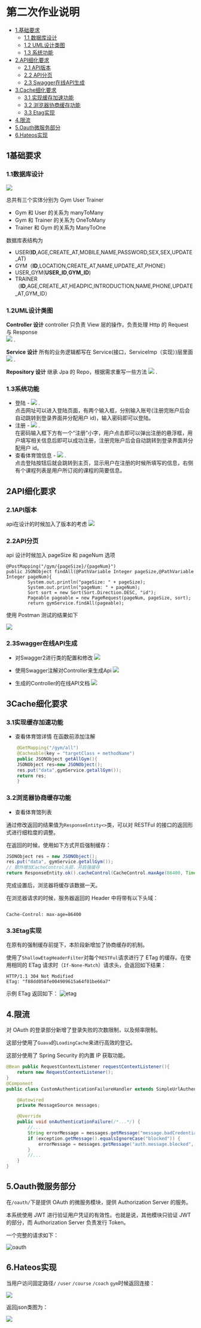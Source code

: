 <!-- TOC -->

# 第二次作业说明

-   [1.基础要求](#1基础要求)
    -   [1.1 数据库设计](#11数据库设计)
    -   [1.2 UML设计类图](#12UML设计类图)
    -   [1.3 系统功能](#13系统功能)
-   [2.API细化要求](#2API细化要求)
    -   [2.1 API版本](#21API版本)
    -   [2.2 API分页](#22API分页)
    -   [2.3 Swagger在线API生成](#23Swagger在线API生成)
-   [3.Cache细化要求](#3Cache细化要求)
    -   [3.1 实现缓存加速功能](#31实现缓存加速功能)
    -   [3.2 浏览器协商缓存功能](#32浏览器协商缓存功能)
    -   [3.3 Etag实现](#33Etag实现)
-   [4.限流](#4限流)
-   [5.Oauth微服务部分](#5Oauth微服务部分)
-   [6.Hateos实现](#6Hateos实现)

<!-- /TOC -->
      
## 1基础要求

### 1.1数据库设计

![](/docImage/GymSpringERModel.png)

总共有三个实体分别为 Gym User Trainer

-   Gym 和 User 的关系为 manyToMany
-   Gym 和 Trainer 的关系为 OneToMany
-   Trainer 和 Gym 的关系为 ManyToOne

数据库表结构为

-   USER(**ID**,AGE,CREATE_AT,MOBILE,NAME,PASSWORD,SEX,SEX,UPDATE_AT)
-   GYM（**ID**,LOCATION,CREATE_AT,NAME,UPDATE_AT,PHONE）
-   USER_GYM(**USER_ID**,**GYM_ID**)
-   TRAINER（**ID**,AGE,CREATE_AT,HEADPIC,INTRODUCTION,NAME,PHONE,UPDATE_AT,GYM_ID）


### 1.2UML设计类图

**Controller 设计**
controller 只负责 View 层的操作，负责处理 Http 的 Request 与 Response  
![](/docImage/controllerDesign.png) . 

**Service 设计**
所有的业务逻辑都写在 Service(接口，ServiceImp（实现）)层里面  
![](/docImage/serviceDesign.png) . 

**Repository 设计**
继承 Jpa 的 Repo，根据需求重写一些方法
![](/docImage/repoDesign.png) . 

### 1.3系统功能

-   登陆 -
    ![](/docImage/loginPage.png) .   
    点击网址可以进入登陆页面，有两个输入框，分别输入账号(注册完账户后会自动跳转到登录界面并分配用户 id)，输入密码即可以登陆。  
-   注册 -
    ![](/docImage/registerPage.png) .   
    在密码输入框下方有一个“注册”小字，用户点击即可以弹出注册的悬浮框，用户填写相关信息后即可以成功注册，注册完账户后会自动跳转到登录界面并分配用户 id。  
-   查看体育馆信息 -
    ![](/docImage/mainPage.png) .   
    点击登陆按钮后就会跳转到主页，显示用户在注册的时候所填写的信息，右侧有个课程列表是用户所订阅的课程的简要信息。  


## 2API细化要求    

### 2.1API版本  

api在设计的时候加入了版本的考虑
![](docImage/ApiVersion.png)

### 2.2API分页  

api 设计时候加入 pageSize 和 pageNum 选项

    @PostMapping("/gym/{pageSize}/{pageNum}")
    public JSONObject findAll(@PathVariable Integer pageSize,@PathVariable Integer pageNum){
            System.out.println("pageSize: " + pageSize);
            System.out.println("pageNum: " + pageNum);
            Sort sort = new Sort(Sort.Direction.DESC, "id");
            Pageable pageable = new PageRequest(pageNum, pageSize, sort);
            return gymService.findAll(pageable);

使用 Postman 测试的结果如下

![](docImage/postmanTestPageQuery.png)

###  2.3Swagger在线API生成  

+ 对Swagger2进行类的配置和修改
![](/docImage/SwaggerConfig.png)

+ 使用Swagger注解对Controller来生成Api
![](/docImage/SwaggerController.png)

+ 生成的Controller的在线API文档
![](/docImage/SwaggerDocument.png)
    
    
## 3Cache细化要求

### 3.1实现缓存加速功能

-   查看体育馆详情
    在函数前添加注解

```java
    @GetMapping("/gym/all")
    @Cacheable(key = "targetClass + methodName")
    public JSONObject getAllGym(){
    JSONObject res=new JSONObject();
    res.put("data",gymService.getallGym());
    return res;
    }
```

### 3.2浏览器协商缓存功能

-   查看体育馆列表

通过修改返回的结果值为`ResponseEntity<>`类，可以对 RESTFul 的接口的返回形式进行细粒度的调整。

在返回的时候，使用如下方式开启强制缓存：

```java
JSONObject res = new JSONObject();
res.put("data", gymService.getallGym());
// 额外增加CacheControl头部，开启强缓存
return ResponseEntity.ok().cacheControl(CacheControl.maxAge(86400, TimeUnit.SECONDS)).body(res);
```

完成设置后，浏览器将缓存该数据一天。

在浏览器请求的时候，服务器返回的 Header 中将带有以下头域：

```text

Cache-Control: max-age=86400

```

### 3.3Etag实现  

在原有的强制缓存前提下，本阶段新增加了协商缓存的机制。

使用了`ShallowEtagHeaderFilter`对每个`RESTFul`请求进行了 ETag 的缓存。在使用相同的 ETag 请求时（`If-None-Match`）请求头，会返回如下结果：

```text
HTTP/1.1 304 Not Modified
ETag: "f88dd058fe004909615a64f01be66a7"
```

示例 ETag 返回如下：
![etag](docImage/etag.jpg)

## 4.限流

对 OAuth 的登录部分新增了登录失败的次数限制，以及频率限制。

这部分使用了`Guava`的`LoadingCache`来进行高效的登记。

这部分使用了 Spring Security 的内置 IP 获取功能。

```java
@Bean public RequestContextListener requestContextListener(){
    return new RequestContextListener();
}
@Component
public class CustomAuthenticationFailureHandler extends SimpleUrlAuthenticationFailureHandler {

    @Autowired
    private MessageSource messages;

    @Override
    public void onAuthenticationFailure(/*...*/) {
        //...
        String errorMessage = messages.getMessage("message.badCredentials", null, locale);
        if (exception.getMessage().equalsIgnoreCase("blocked")) {
            errorMessage = messages.getMessage("auth.message.blocked", null, locale);
        }
        //...
    }
}
```

## 5.Oauth微服务部分

在`/oauth/`下是提供 OAuth 的微服务模块，提供 Authorization Server 的服务。

本系统使用 JWT 进行验证用户凭证的有效性。也就是说，其他模块只验证 JWT 的部分，而 Authorization Server 负责发行 Token。

一个完整的请求如下：

![oauth](docImage/oauth.png)


## 6.Hateos实现

当用户访问固定路径`/` `/user` `/course` `/coach` `gym`时候返回连接：

![](/docImage/Hateos.png)

返回json类图为：

![](/docImage/Hateos_1.png)



